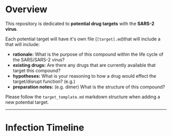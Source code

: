 # **Overview**
This repository is dedicated to **potential drug targets** with the **SARS-2 virus**.

Each potential target will have it's own file (`[target].md`)that will include a that will include:
* **rationale:** What is the purpose of this compound within the life cycle of the SARS/SARS-2 virus?
* **existing drugs:** Are there any drugs that are currently available that target this compound?
* **hypotheses:** What is your reasoning to how a drug would effect the target/disrupt function? (e.g.)
* **preparation notes:** (e.g. dimer) What is the structure of this compound?

Please follow the `target_template.md` markdown structure when adding a new potential target.

---
# **Infection Timeline**
